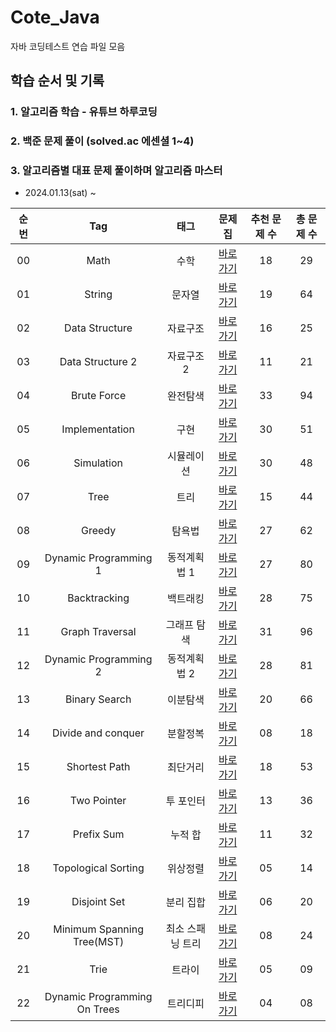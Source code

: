 # Cote_Java
자바 코딩테스트 연습 파일 모음

## 학습 순서 및 기록
### 1. 알고리즘 학습 - 유튜브 하루코딩
### 2. 백준 문제 풀이 (solved.ac 에센셜 1~4)
### 3. 알고리즘별 대표 문제 풀이하며 알고리즘 마스터
- 2024.01.13(sat) ~

| 순번 | Tag                          | 태그                |                                     문제집                                      | 추천 문제 수 | 총 문제 수 |
| :--: | :--------------------------: | :-----------------: |:----------------------------------------------------------------------------:| :---------:  | :------: |
| 00 | Math | 수학 |         [바로가기](https://github.com/tony9402/baekjoon/tree/main/math)          | 18 | 29 |
| 01 | String | 문자열 |            [바로가기](https://github.com/tony9402/baekjoon/tree/main/string)            | 19 | 64 |
| 02 | Data Structure | 자료구조 |        [바로가기](https://github.com/tony9402/baekjoon/tree/main/data_structure)        | 16 | 25 |
| 03 | Data Structure 2 | 자료구조 2 |       [바로가기](https://github.com/tony9402/baekjoon/tree/main/data_structure2)        | 11 | 21 |
| 04 | Brute Force | 완전탐색 |         [바로가기](https://github.com/tony9402/baekjoon/tree/main/brute_force)          | 33 | 94 |
| 05 | Implementation | 구현 |        [바로가기](https://github.com/tony9402/baekjoon/tree/main/implementation)        | 30 | 51 |
| 06 | Simulation | 시뮬레이션 |          [바로가기](https://github.com/tony9402/baekjoon/tree/main/simulation)          | 30 | 48 |
| 07 | Tree | 트리 |             [바로가기](https://github.com/tony9402/baekjoon/tree/main/tree)             | 15 | 44 |
| 08 | Greedy | 탐욕법 |   [바로가기](https://github.com/tony9402/baekjoon/tree/main/contents/greedy_list.md)    | 27 | 62 |
| 09 | Dynamic Programming 1 | 동적계획법 1 |    [바로가기](https://github.com/tony9402/baekjoon/tree/main/dynamic_programming_1)     | 27 | 80 |
| 10 | Backtracking | 백트래킹 |         [바로가기](https://github.com/tony9402/baekjoon/tree/main/backtracking)         | 28 | 75 |
| 11 | Graph Traversal | 그래프 탐색 |       [바로가기](https://github.com/tony9402/baekjoon/tree/main/graph_traversal)        | 31 | 96 |
| 12 | Dynamic Programming 2 | 동적계획법 2 |    [바로가기](https://github.com/tony9402/baekjoon/tree/main/dynamic_programming_2)     | 28 | 81 |
| 13 | Binary Search | 이분탐색 |        [바로가기](https://github.com/tony9402/baekjoon/tree/main/binary_search)         | 20 | 66 |
| 14 | Divide and conquer | 분할정복 |      [바로가기](https://github.com/tony9402/baekjoon/tree/main/divide_and_conquer)      | 08 | 18 |
| 15 | Shortest Path | 최단거리 |        [바로가기](https://github.com/tony9402/baekjoon/tree/main/shortest_path)         | 18 | 53 |
| 16 | Two Pointer | 투 포인터 |         [바로가기](https://github.com/tony9402/baekjoon/tree/main/two_pointer)          | 13 | 36 |
| 17 | Prefix Sum | 누적 합 |          [바로가기](https://github.com/tony9402/baekjoon/tree/main/prefix_sum)          | 11 | 32 |
| 18 | Topological Sorting | 위상정렬 |     [바로가기](https://github.com/tony9402/baekjoon/tree/main/topological_sorting)      | 05 | 14 |
| 19 | Disjoint Set | 분리 집합 |         [바로가기](https://github.com/tony9402/baekjoon/tree/main/disjoint_set)         | 06 | 20 |
| 20 | Minimum Spanning Tree(MST) | 최소 스패닝 트리 |    [바로가기](https://github.com/tony9402/baekjoon/tree/main/minimum_spanning_tree)     | 08 | 24 |
| 21 | Trie | 트라이 |             [바로가기](https://github.com/tony9402/baekjoon/tree/main/trie)             | 05 | 09 |
| 22 | Dynamic Programming On Trees | 트리디피 | [바로가기](https://github.com/tony9402/baekjoon/tree/main/dynamic_programming_on_trees) | 04 | 08 |
 
